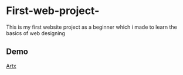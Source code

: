 # First-web-project-
This is my first website project as a beginner which i made to learn the basics of web designing

## Demo
[Artx](https://artx.cf/assessts/webpages/)

